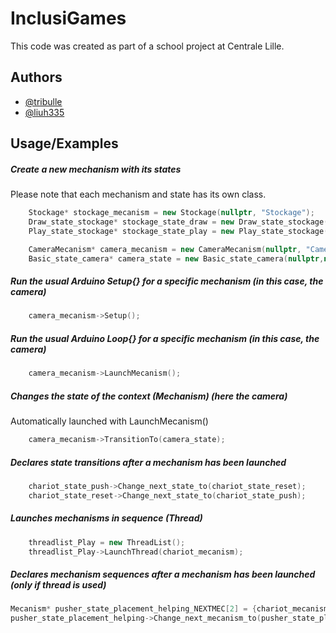 
# InclusiGames

This code was created as part of a school project at Centrale Lille.


## Authors

- [@tribulle](https://www.github.com/tribulle)
- [@liuh335](https://www.github.com/liuh335)


## Usage/Examples
##### Create a new mechanism with its states
Please note that each mechanism and state has its own class.
```c++
    Stockage* stockage_mecanism = new Stockage(nullptr, "Stockage");
    Draw_state_stockage* stockage_state_draw = new Draw_state_stockage(nullptr,nullptr);
    Play_state_stockage* stockage_state_play = new Play_state_stockage(nullptr,nullptr);

    CameraMecanism* camera_mecanism = new CameraMecanism(nullptr, "Camera");
    Basic_state_camera* camera_state = new Basic_state_camera(nullptr,nullptr);
```
##### Run the usual Arduino Setup{} for a specific mechanism (in this case, the camera)
```c++
    camera_mecanism->Setup();
```
##### Run the usual Arduino Loop{} for a specific mechanism (in this case, the camera)
```c++
    camera_mecanism->LaunchMecanism();
```
##### Changes the state of the context (Mechanism) (here the camera)
Automatically launched with LaunchMecanism()
```c++
    camera_mecanism->TransitionTo(camera_state);
```
##### Declares state transitions after a mechanism has been launched
```c++
    chariot_state_push->Change_next_state_to(chariot_state_reset);
    chariot_state_reset->Change_next_state_to(chariot_state_push);
```
##### Launches mechanisms in sequence (Thread)
```c++
    threadlist_Play = new ThreadList();
    threadlist_Play->LaunchThread(chariot_mecanism);
```
##### Declares mechanism sequences after a mechanism has been launched (only if thread is used)
```c++
Mecanism* pusher_state_placement_helping_NEXTMEC[2] = {chariot_mecanism, permutation_mecanism};
pusher_state_placement_helping->Change_next_mecanism_to(pusher_state_placement_helping_NEXTMEC, 2);
```
